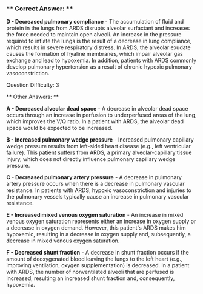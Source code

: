 ### ** Correct Answer: **

**D - Decreased pulmonary compliance** - The accumulation of fluid and protein in the lungs from ARDS disrupts alveolar surfactant and increases the force needed to maintain open alveoli. An increase in the pressure required to inflate the lungs is the result of a decrease in lung compliance, which results in severe respiratory distress. In ARDS, the alveolar exudate causes the formation of hyaline membranes, which impair alveolar gas exchange and lead to hypoxemia. In addition, patients with ARDS commonly develop pulmonary hypertension as a result of chronic hypoxic pulmonary vasoconstriction.

Question Difficulty: 3

** Other Answers: **

**A - Decreased alveolar dead space** - A decrease in alveolar dead space occurs through an increase in perfusion to underperfused areas of the lung, which improves the V/Q ratio. In a patient with ARDS, the alveolar dead space would be expected to be increased.

**B - Increased pulmonary wedge pressure** - Increased pulmonary capillary wedge pressure results from left-sided heart disease (e.g., left ventricular failure). This patient suffers from ARDS, a primary alveolar-capillary tissue injury, which does not directly influence pulmonary capillary wedge pressure.

**C - Decreased pulmonary artery pressure** - A decrease in pulmonary artery pressure occurs when there is a decrease in pulmonary vascular resistance. In patients with ARDS, hypoxic vasoconstriction and injuries to the pulmonary vessels typically cause an increase in pulmonary vascular resistance.

**E - Increased mixed venous oxygen saturation** - An increase in mixed venous oxygen saturation represents either an increase in oxygen supply or a decrease in oxygen demand. However, this patient's ARDS makes him hypoxemic, resulting in a decrease in oxygen supply and, subsequently, a decrease in mixed venous oxygen saturation.

**F - Decreased shunt fraction** - A decrease in shunt fraction occurs if the amount of deoxygenated blood leaving the lungs to the left heart (e.g., improving ventilation, oxygen supplementation) is decreased. In a patient with ARDS, the number of nonventilated alveoli that are perfused is increased, resulting an increased shunt fraction and, consequently, hypoxemia.

